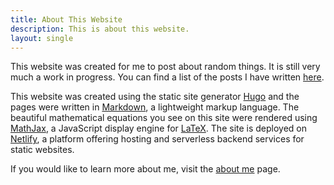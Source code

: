 ```yaml
---
title: About This Website
description: This is about this website.
layout: single
---
```


This website was created for me to post about random things. It is still very
much a work in progress. You can find a list of the posts I have written
[here](/post/).

This website was created using the static site generator
[Hugo](https://gohugo.io/) and the pages were written in
[Markdown](https://www.markdownguide.org/getting-started), a lightweight markup
language. The beautiful mathematical equations you see on this site were
rendered using [MathJax](https://www.mathjax.org/), a JavaScript display engine
for [LaTeX](https://www.latex-project.org/). The site is deployed on
[Netlify](https://www.netlify.com/), a platform offering hosting and
serverless backend services for static websites.

If you would like to learn more about me, visit the [about me](/about/about-me)
page.

